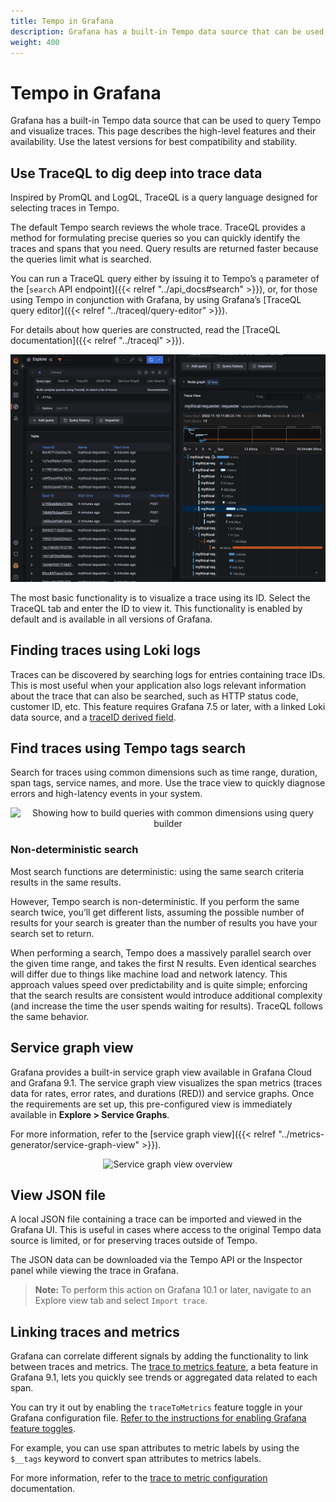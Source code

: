 ```yaml
---
title: Tempo in Grafana
description: Grafana has a built-in Tempo data source that can be used to query Tempo and visualize traces.
weight: 400
---
```


# Tempo in Grafana

Grafana has a built-in Tempo data source that can be used to query Tempo and visualize traces.
This page describes the high-level features and their availability.
Use the latest versions for best compatibility and stability.

## Use TraceQL to dig deep into trace data

Inspired by PromQL and LogQL, TraceQL is a query language designed for selecting traces in Tempo.

The default Tempo search reviews the whole trace. TraceQL provides a method for formulating precise queries so you can quickly identify the traces and spans that you need. Query results are returned faster because the queries limit what is searched.

You can run a TraceQL query either by issuing it to Tempo’s `q` parameter of the [`search` API endpoint]({{< relref "../api_docs#search" >}}), or, for those using Tempo in conjunction with Grafana, by using Grafana’s [TraceQL query editor]({{< relref "../traceql/query-editor" >}}).

For details about how queries are constructed, read the [TraceQL documentation]({{< relref "../traceql" >}}).

<p align="center"><img src="../../traceql/assets/query-editor-results-span.png" alt="Query editor showing span results" /></p>

The most basic functionality is to visualize a trace using its ID.  Select the TraceQL tab and enter the ID to view it. This functionality is enabled by default and is available in all versions of Grafana.

## Finding traces using Loki logs

Traces can be discovered by searching logs for entries containing trace IDs.  This is most useful when your application also logs relevant information about the trace that can also be searched, such as HTTP status code, customer ID, etc.  This feature requires Grafana 7.5 or later, with a linked Loki data source, and a [traceID derived field](/docs/grafana/latest/datasources/loki/#derived-fields).

## Find traces using Tempo tags search

Search for traces using common dimensions such as time range, duration, span tags, service names, and more. Use the trace view to quickly diagnose errors and high-latency events in your system.

<p align="center"><img src="../../traceql/assets/screenshot-explore-traceql-search.png" alt="Showing how to build queries with common dimensions using query builder" /></p>

### Non-deterministic search

Most search functions are deterministic: using the same search criteria results in the same results.

However, Tempo search is non-deterministic.
If you perform the same search twice, you’ll get different lists, assuming the possible number of results for your search is greater than the number of results you have your search set to return.

When performing a search, Tempo does a massively parallel search over the given time range, and takes the first N results. Even identical searches will differ due to things like machine load and network latency. This approach values speed over predictability and is quite simple; enforcing that the search results are consistent would introduce additional complexity (and increase the time the user spends waiting for results). TraceQL follows the same behavior.

## Service graph view

Grafana provides a built-in service graph view available in Grafana Cloud and Grafana 9.1.
The service graph view visualizes the span metrics (traces data for rates, error rates, and durations (RED)) and service graphs.
Once the requirements are set up, this pre-configured view is immediately available in **Explore > Service Graphs**.

For more information, refer to the [service graph view]({{< relref "../metrics-generator/service-graph-view" >}}).

<p align="center"><img src="../assets/apm-overview.png" alt="Service graph view overview"></p>

## View JSON file

A local JSON file containing a trace can be imported and viewed in the Grafana UI. This is useful in cases where access to the original Tempo data source is limited, or for preserving traces outside of Tempo.

The JSON data can be downloaded via the Tempo API or the Inspector panel while viewing the trace in Grafana.

>**Note:** To perform this action on Grafana 10.1 or later, navigate to an Explore view tab and select `Import trace`.

## Linking traces and metrics

Grafana can correlate different signals by adding the functionality to link between traces and metrics. The [trace to metrics feature](/blog/2022/08/18/new-in-grafana-9.1-trace-to-metrics-allows-users-to-navigate-from-a-trace-span-to-a-selected-data-source/), a beta feature in Grafana 9.1, lets you quickly see trends or aggregated data related to each span.

You can try it out by enabling the `traceToMetrics` feature toggle in your Grafana configuration file.
[Refer to the instructions for enabling Grafana feature toggles](/docs/grafana/latest/setup-grafana/configure-grafana/feature-toggles/).

For example, you can use span attributes to metric labels by using the `$__tags` keyword to convert span attributes to metrics labels.

For more information, refer to the [trace to metric configuration](/docs/grafana/latest/datasources/tempo/#trace-to-metrics) documentation.
